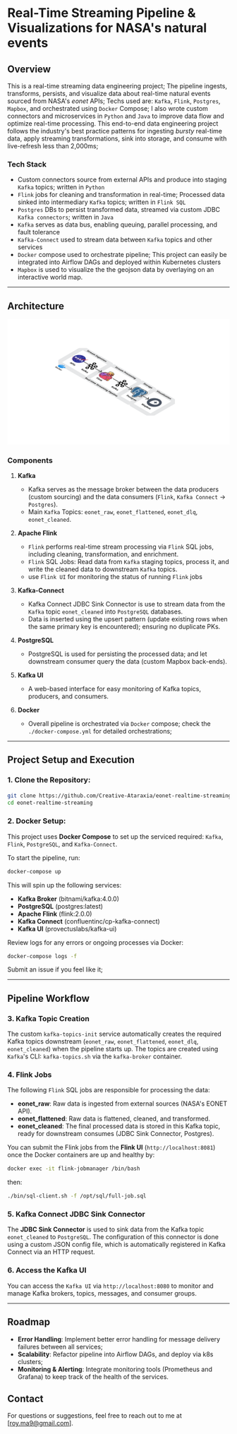 # **Real-Time Streaming Pipeline & Visualizations for NASA's natural events**

## **Overview**

This is a real-time streaming data engineering project; The pipeline ingests, transforms, persists, and visualize data about real-time natural events sourced from NASA's *eonet* APIs; Techs used are: `Kafka`, `Flink`, `Postgres`, `Mapbox`, and orchestrated using `Docker` Compose; I also wrote custom connectors and microservices in `Python` and `Java` to improve data flow and optimize real-time processing. This end-to-end data engineering project follows the industry's best practice patterns for ingesting *bursty* real-time data, apply streaming transformations, sink into storage, and consume with live-refresh less than 2,000ms;

### **Tech Stack**

* Custom connectors source from external APIs and produce into staging `Kafka` topics; written in `Python`
* `Flink` jobs for cleaning and transformation in real-time; Processed data sinked into intermediary `Kafka` topics; written in `Flink SQL`
* `Postgres` DBs to persist transformed data, streamed via custom JDBC `Kafka connectors`; written in `Java`
* `Kafka` serves as data bus, enabling queuing, parallel processing, and fault tolerance
* `Kafka-Connect` used to stream data between `Kafka` topics and other services
* `Docker` compose used to orchestrate pipeline; This project can easily be integrated into Airflow DAGs and deployed within Kubernetes clusters
* `Mapbox` is used to visualize the the geojson data by overlaying on an interactive world map.

---

## **Architecture**

![Image](https://github.com/Creative-Ataraxia/Creative-Ataraxia/blob/main/img/4.%20real-time%20analytics%20v3.png)

### **Components**

1. **Kafka**
   * Kafka serves as the message broker between the data producers (custom sourcing) and the data consumers (`Flink`, `Kafka Connect` -> `Postgres`).
   * Main `Kafka` Topics: `eonet_raw`, `eonet_flattened`, `eonet_dlq`, `eonet_cleaned`.

2. **Apache Flink**
   * `Flink` performs real-time stream processing via `Flink` SQL jobs, including cleaning, transformation, and enrichment.
   * `Flink` SQL Jobs: Read data from `Kafka` staging topics, process it, and write the cleaned data to downstream `Kafka` topics.
   * use `Flink UI` for monitoring the status of running `Flink` jobs

3. **Kafka-Connect**
   * Kafka Connect JDBC Sink Connector is use to stream data from the `Kafka` topic `eonet_cleaned` into `PostgreSQL` databases.
   * Data is inserted using the upsert pattern (update existing rows when the same primary key is encountered); ensuring no duplicate PKs.

4. **PostgreSQL**
   * PostgreSQL is used for persisting the processed data; and let downstream consumer query the data (custom Mapbox back-ends).

5. **Kafka UI**
   * A web-based interface for easy monitoring of Kafka topics, producers, and consumers.

6. **Docker**
   * Overall pipeline is orchestrated via `Docker` compose; check the `./docker-compose.yml` for detailed orchestrations;

---

## **Project Setup and Execution**

### **1. Clone the Repository:**

```bash
git clone https://github.com/Creative-Ataraxia/eonet-realtime-streaming.git
cd eonet-realtime-streaming
```

### **2. Docker Setup:**

This project uses **Docker Compose** to set up the serviced required: `Kafka`, `Flink`, `PostgreSQL`, and `Kafka-Connect`.

To start the pipeline, run:

```bash
docker-compose up
```

This will spin up the following services:

* **Kafka Broker** (bitnami/kafka:4.0.0)
* **PostgreSQL** (postgres\:latest)
* **Apache Flink** (flink:2.0.0)
* **Kafka Connect** (confluentinc/cp-kafka-connect)
* **Kafka UI** (provectuslabs/kafka-ui)

Review logs for any errors or ongoing processes via Docker:

```bash
docker-compose logs -f
```

Submit an issue if you feel like it;

---

## **Pipeline Workflow**

### **3. Kafka Topic Creation**

The custom `kafka-topics-init` service automatically creates the required Kafka topics downstream (`eonet_raw`, `eonet_flattened`, `eonet_dlq`, `eonet_cleaned`) when the pipeline starts up. The topics are created using `Kafka`'s CLI: `kafka-topics.sh` via the `kafka-broker` container.

### **4. Flink Jobs**

The following `Flink` SQL jobs are responsible for processing the data:

* **eonet\_raw**: Raw data is ingested from external sources (NASA's EONET API).
* **eonet\_flattened**: Raw data is flattened, cleaned, and transformed.
* **eonet\_cleaned**: The final processed data is stored in this Kafka topic, ready for downstream consumes (JDBC Sink Connector, Postgres).

You can submit the Flink jobs from the **Flink UI** (`http://localhost:8081`) once the Docker containers are up and healthy by:
   ```bash
   docker exec -it flink-jobmanager /bin/bash
   ```
   then:
   ```bash
   ./bin/sql-client.sh -f /opt/sql/full-job.sql
   ```

### **5. Kafka Connect JDBC Sink Connector**

The **JDBC Sink Connector** is used to sink data from the Kafka topic `eonet_cleaned` to `PostgreSQL`. The configuration of this connector is done using a custom JSON config file, which is automatically registered in Kafka Connect via an HTTP request.

### **6. Access the Kafka UI**

You can access the `Kafka UI` via `http://localhost:8080` to monitor and manage Kafka brokers, topics, messages, and consumer groups.

---

## **Roadmap**

* **Error Handling**: Implement better error handling for message delivery failures between all services;
* **Scalability**: Refactor pipeline into Airflow DAGs, and deploy via k8s clusters;
* **Monitoring & Alerting**: Integrate monitoring tools (Prometheus and Grafana) to keep track of the health of the services.

## **Contact**

For questions or suggestions, feel free to reach out to me at \[roy.ma9@gmail.com].